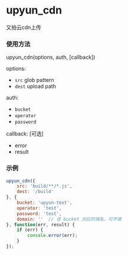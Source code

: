 # upyun_cdn
又拍云cdn上传

### 使用方法

upyun_cdn(options, auth, [callback])

options:
* `src` glob pattern
* `dest` upload path

auth:
* `bucket`
* `operator`
* `password`

callback: [可选]
* error
* result

### 示例
```js
upyun_cdn({
    src: 'build/**/*.js',
    dest: '/build'
}, {
    bucket: 'upyun-text',
    operator: 'test',
    password: 'test',
    domain: ''  // 该 bucket 对应的域名，可不填
}, function(err, result) {
    if (err) {
        console.error(err);
    }
});
```
